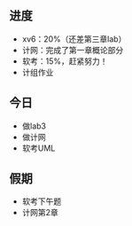## 进度

- xv6：20%（还差第三章lab）
- 计网：完成了第一章概论部分
- 软考：15%，赶紧努力！
- 计组作业

## 今日

- 做lab3
- 做计网
- 软考UML

## 假期

- 软考下午题
- 计网第2章
